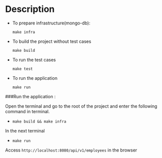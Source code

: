 # Description

* To prepare infrastructure(mongo-db):
 
  `make infra`
  
* To build the project without test cases

    `make build`
    
* To run the test cases

    `make test`
    
* To run the application

    `make run` 
    
###Run the application  :

Open the terminal and go to the root of the project and enter the following command in terminal.
* `make build && make infra`

In the next terminal
* `make run`

Access `http://localhost:8080/api/v1/employees` in the browser       

